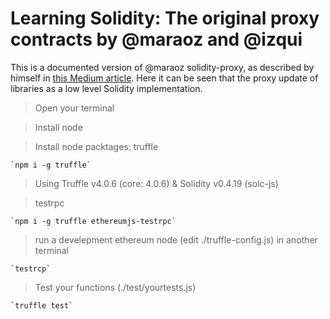 # Learning Solidity: The original proxy contracts by @maraoz and @izqui 

This is a documented version of @maraoz solidity-proxy, as described by himself in [this Medium article](https://blog.zeppelin.solutions/proxy-libraries-in-solidity-79fbe4b970fd). Here it can be seen that the proxy update of libraries as a low level Solidity implementation.

>Open your terminal

>Install node

>Install node packtages:
>truffle

    `npm i -g truffle`

> Using Truffle v4.0.6 (core: 4.0.6) & Solidity v0.4.19 (solc-js)

>testrpc 

    `npm i -g truffle ethereumjs-testrpc`

>run a develepment ethereum node (edit ./truffle-config.js) in another terminal

    `testrcp`

>Test your functions (./test/yourtests.js)

    `truffle test`
